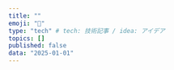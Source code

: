 ```yaml
---
title: ""
emoji: "🦁"
type: "tech" # tech: 技術記事 / idea: アイデア
topics: []
published: false
data: "2025-01-01"
---
```

